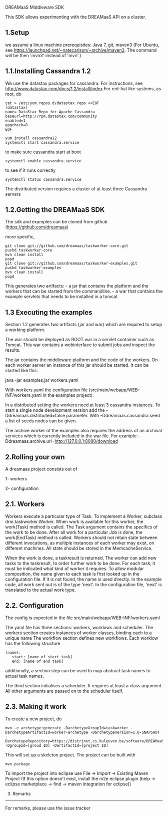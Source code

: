 DREAMaaS Middleware SDK

This SDK allows experimenting with the DREAMaaS API on a cluster.

1.Setup
---------------

we assume a linux machine
prerequisites: Java 7, git, maven3 (For Ubuntu, see https://launchpad.net/~natecarlson/+archive/maven3. The command will be then 'mvn3' instead of 'mvn'.)

1.1.Installing Cassandra 1.2
----------------------------

We use the datastax packages for cassandra.
For instructions, see http://www.datastax.com/docs/1.2/install/index
For red-hat like systems, as root, do

    cat > /etc/yum.repos.d/datastax.repo <<EOF
    [datastax]
    name= DataStax Repo for Apache Cassandra
    baseurl=http://rpm.datastax.com/community
    enabled=1
    gpgcheck=0
    EOF

    yum install cassandra12
    systemctl start cassandra.service

to make sure cassandra start at boot

    systemctl enable cassandra.service

to see if it runs correctly

    systemctl status cassandra.service

The distributed version requires a cluster of at least three Cassandra servers


1.2.Getting the DREAMaaS SDK
---------------------

The sdk and examples can be cloned from github (https://github.com/dreamaas)

more specific, 

    git clone git://github.com/dreamaas/taskworker-core.git
    pushd taskworker-core
    mvn clean install
    popd
    git clone git://github.com/dreamaas/taskworker-examples.git
    pushd taskworker-examples
    mvn clean install
    popd

This generates two artifacts:
    - a jar that contains the platform and the workers that can be started from
      the commandline.
    - a war that contains the example servlets that needs to be installed in a tomcat

1.3 Executing the examples
--------------------------

Section 1.2 generates two artifacts (jar and war) which are required to setup a 
working platform.

The war should be deployed as ROOT.war in a servlet container such as Tomcat. 
This war contains a webinterface to submit jobs and inspect the results.

The jar contains the middleware platform and the code of the workers. On each
worker server an instance of this jar should be started. It can be started like this:

java -jar examples.jar workers.yaml

With workers.yaml the configuration file (src/main/webapp/WEB-INF/workers.yaml
in the examples project).

In a distributed setting the workers need at least 3 cassandra instances. To start
a single node development version add the -Ddreamaas.distributed=false parameter.
With -Ddreamaas.cassandra.seed a list of seeds nodes can be given.

The archive worker of the examples also requires the address of an archival services
which is currently included in the war file. For example:
-Ddreamaas.archive.url=http://127.0.0.1:8080/download


2.Rolling your own
------------------
A dreamaas project consists out of

1- workers

2- configuration


2.1. Workers
------------
Workers execute a particular type of Task.
To implement a Worker, subclass drm.taskworker.Worker. When work is available for this worker, the work(Task) method is called.
The Task argument contains the specifics of the work to be done. After all work for a particular Job is done, the work(EndTask) method is called. 
Workers should not retain state between different invocations, as multiple instances of each worker may exist, on different machines. All state should be stored in the MemcacheService.

When the work is done, a taskresult is returned. The worker can add new tasks to the taskresult, to order further work to be done. For each task, it must be indicated what kind of worker it requires. 
To allow modular composition, the name given to each task is first looked up in the configuration file. If it is not found, the name is used directly. In the example code, all work sent out is of the type 'next'. In the configuration file, 'next' is translated to the actual work type. 


2.2. Configuration
------------------
The config is expected in the file src/main/webapp/WEB-INF/workers.yaml 

The yaml file has three sections: workers, worklows and scheduler. 
The workers section creates instances of worker classes, binding each to a unique name
The workflow section defines new workflows. Each worklow has the following structure

    [name]:
       start: [name of start task]
       end: [name of end task]

additionally, a section step can be used to map abstract task names to actual task names. 

The third section initialises a scheduler. It requires at least a class argument. All other arguments are passed on to the scheduler itself. 

2.3. Making it work
-------------------
To create a new project, do

    mvn -e archetype:generate -DarchetypeGroupId=taskworker -DarchetypeArtifactId=worker-archetype -DarchetypeVersion=1.0-SNAPSHOT -DarchetypeRepository=https://distrinet.cs.kuleuven.be/software/DREAMaaS/maven/  -DgroupId=[groud ID] -DartifactId=[project ID]

This will set up a skeleton project.
The project can be built with

    mvn package

To import the project into eclipse use File -> Import -> Existing Maven Project
(If this option  doesn't exist, install the m2e eclipse plugin (help -> eclipse marketplace -> find -> maven integration for eclipse)) 

3. Remarks
-----------

For remarks, please use the issue tracker

